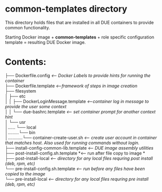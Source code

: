 # common-templates directory 
This directory holds files that are installed in all DUE containers to provide
common functionality.  

Starting Docker image + **common-templates** + role specific configuration template = resulting DUE Docker image.

# Contents:
├── Dockerfile.config    *<-- Docker Labels to provide hints for running the container*  
├── Dockerfile.template  *<--framework of steps in image creation*  
├── filesystem  
│   ├── etc  
│   │   ├── DockerLoginMessage.template  *<--container log in message to provide the user some context*  
│   │   └── due-bashrc.template          *<-- set container prompt for another context hint*  
│   └── usr  
│...... └── local  
│.........└── bin  
│............└── container-create-user.sh  *<-- create user account in container that matches host. Also used for running commands without login.*  
├── install-config-common-lib.template     *<-- DUE image assembly utilities*   
├── post-install-config.sh.template        *<-- run after file copy to image *  
├── post-install-local                     *<-- directory for any local files requring post install (deb, rpm, etc)*  
└── pre-install-config.sh.template         *<-- run before any files have been copied to the image*  
└── pre-install-local                      *<-- directory for any local files requring pre install (deb, rpm, etc)*  

